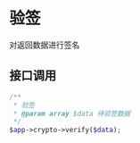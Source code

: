 # 验签

对返回数据进行签名

## 接口调用

```php
/**
 * 验签
 * @param array $data 待验签数据
 */
$app->crypto->verify($data);
```

